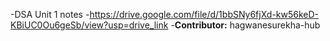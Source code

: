 -DSA Unit 1 notes
-https://drive.google.com/file/d/1bbSNy6fjXd-kw56keD-KBiUC0Ou6geSb/view?usp=drive_link
-**Contributor:** hagwanesurekha-hub
